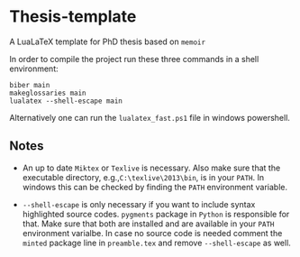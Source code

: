 Thesis-template
===============

A LuaLaTeX template for PhD thesis based on `memoir`

In order to compile the project run these three commands in a shell environment:
```
biber main
makeglossaries main
lualatex --shell-escape main
```
Alternatively one can run the `lualatex_fast.ps1` file in windows powershell.

Notes
------------------
* An up to date `Miktex` or `Texlive` is necessary. Also make sure
that the executable directory, e.g.,`C:\texlive\2013\bin`, is in your `PATH`.
In windows this can be checked by finding the `PATH` environment variable.

* `--shell-escape` is only necessary if you want to include syntax highlighted
source codes. `pygments` package in `Python` is responsible for that. Make
sure that both are installed and are available in your `PATH` environment 
varialbe. In case no source code is needed comment the `minted` package
line in `preamble.tex` and remove `--shell-escape` as well.
